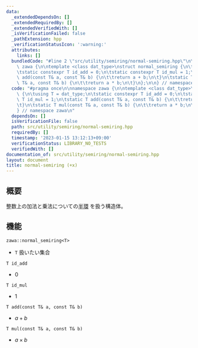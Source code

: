 ```yaml
---
data:
  _extendedDependsOn: []
  _extendedRequiredBy: []
  _extendedVerifiedWith: []
  _isVerificationFailed: false
  _pathExtension: hpp
  _verificationStatusIcon: ':warning:'
  attributes:
    links: []
  bundledCode: "#line 2 \"src/utility/semiring/normal-semiring.hpp\"\n\nnamespace\
    \ zawa {\n\ntemplate <class dat_type>\nstruct normal_semiring {\n\tusing T = dat_type;\n\
    \tstatic constexpr T id_add = 0;\n\tstatic constexpr T id_mul = 1;\n\tstatic T\
    \ add(const T& a, const T& b) {\n\t\treturn a + b;\n\t}\n\tstatic T mul(const\
    \ T& a, const T& b) {\n\t\treturn a * b;\n\t}\n};\n\n} // namespace zawa\n"
  code: "#pragma once\n\nnamespace zawa {\n\ntemplate <class dat_type>\nstruct normal_semiring\
    \ {\n\tusing T = dat_type;\n\tstatic constexpr T id_add = 0;\n\tstatic constexpr\
    \ T id_mul = 1;\n\tstatic T add(const T& a, const T& b) {\n\t\treturn a + b;\n\
    \t}\n\tstatic T mul(const T& a, const T& b) {\n\t\treturn a * b;\n\t}\n};\n\n\
    } // namespace zawa\n"
  dependsOn: []
  isVerificationFile: false
  path: src/utility/semiring/normal-semiring.hpp
  requiredBy: []
  timestamp: '2023-01-15 13:12:13+09:00'
  verificationStatus: LIBRARY_NO_TESTS
  verifiedWith: []
documentation_of: src/utility/semiring/normal-semiring.hpp
layout: document
title: normal-semiring (+x)
---
```


## 概要

整数上の加法と乗法についての[半環](https://ja.wikipedia.org/wiki/%E5%8D%8A%E7%92%B0) を扱う構造体。

## 機能

`zawa::normal_semiring<T>`
- `T` 扱いたい集合

`T id_add`
- 0

`T id_mul`
- 1

`T add(const T& a, const T& b)`
- $a + b$

`T mul(const T& a, const T& b)`
- $a\times b$
